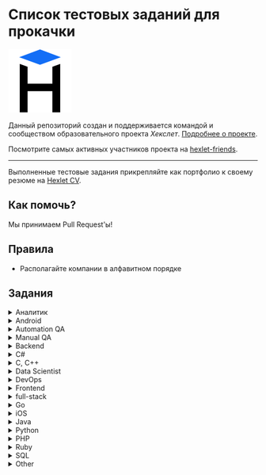 # Список тестовых заданий для прокачки

[![Hexlet Ltd. logo](https://raw.githubusercontent.com/Hexlet/assets/master/images/hexlet_logo128.png)](https://ru.hexlet.io/?utm_source=github&utm_medium=link&utm_campaign=ru-test-assignments)

Данный репозиторий создан и поддерживается командой и сообществом образовательного проекта *Хекслет*. [Подробнее о проекте](https://ru.hexlet.io/?utm_source=github&utm_medium=link&utm_campaign=ru-test-assignments).

Посмотрите самых активных участников проекта на [hexlet-friends](https://friends.hexlet.io/).

---

Выполненные тестовые задания прикрепляйте как портфолио к своему резюме на [Hexlet CV](https://cv.hexlet.io/).

## Как помочь?

Мы принимаем Pull Request'ы!

## Правила

- Располагайте компании в алфавитном порядке

## Задания

<details>
 <summary>Аналитик</summary>
 
* [Amazon](https://www.amazon.com/)
  * [Тестовое задание для аналитика *(Python, SQL)*](https://drive.google.com/drive/folders/1Om9a_KAL4GrZKsRvFlqhsfryjwrPYWZW)

* [Aviasales](https://aviasales.ru)
  * [Тестовое задание для продуктового аналитика](https://drive.google.com/drive/folders/19pwYCnUdS2tkiekHYKzpRIqCDgYUdqli)

* [avito.tech](https://github.com/avito-tech)
  * [Тестовое задания для аналитика](https://drive.google.com/drive/folders/1cBUI7Qsed_7wp-yYOxBd3NseVZZ5CEEi)

* [Awem](https://awem.com/)
  * [Тестовое задание для продуктового аналитика](https://drive.google.com/drive/folders/1s4h4K29JEDYXIZXtIAmMjZbp9PHeV5ic)

* [Babbel](https://babbel.com/)
  * [Тестовое задание для продуктового аналитика](https://drive.google.com/drive/folders/1wNb27gq4JxrbSFBSkFCcrnb8Bjhs8WYM)

* [BOLT](https://bolt.eu/)
  * [Тестовое задание для аналитика данных](https://drive.google.com/drive/folders/15O4odYKqRpmXSQtLgD0fbvjshIa1_TWX)

* [Chibbis](https://chibbis.ru/)
  * [Тестовое задание для продуктового аналитика](https://drive.google.com/drive/folders/1R_RgzWhcAb4l1XoMCHzuYM-JdH_PbWDn)

* [Cian](https://cian.ru/)
  * [Тестовое задание для аналитика *(SQL)*](https://drive.google.com/drive/folders/1ziQs9oEab9eENnuArVTVVZWLsljKDQqO)

* [CloudReports](https://cloudreports.ru/)
  * [Тестовое задание для аналитика](https://drive.google.com/drive/folders/10oIsaqsZoOK49QO3uxw_8UuxaXfI6tl0)

* [Crazy Panda](https://crazypanda.ru/)
  * [Тестовое задание для аналитика](https://drive.google.com/drive/folders/17VMzVwew-SkXdsbZXxaeDDGEUQXYhKxn)

* [Delivery](https://market-delivery.yandex.ru/moscow?shippingType=delivery)
  * [Тестовое задание для аналитика данных](https://drive.google.com/drive/folders/1ytwdhsT11IxXGU7Jav9WhV2GqVBo2PJH)

* [Dodo Brands](https://dodobrands.io/)
  * [Тестовое задание для аналитика](https://drive.google.com/drive/folders/1psIKzvNN3-vtvKHVi8SbCrg-jngtWgaS)

* [Driveback](https://vc.ru/s/driveback/details/all)
  * [Тестовое задание для аналитика](https://drive.google.com/drive/folders/11HFrOt2QF3h1swIe8lwuzhVjgwM0ksgT)

* [Elfsight](https://elfsight.com/)
  * [Тестовое задание для продуктового аналитика](https://drive.google.com/drive/folders/1JkF9GW-El59XVcdpR-g6UfYO8sKwIssw)

* [FriendsOnly](https://friendsonly.ru/)
  * [Тестовое задание для продуктового аналитика *(SQL, PYTHON, R)*](https://drive.google.com/drive/folders/113sKiIAF3YMCcah1VSojHiW3YIRYILqe)

 * [Genius Sport](https://geniussports.com/)
  * [Тестовое задание для аналитика, Reporting Analyst](https://drive.google.com/drive/folders/1aqfEfITwbt3aqzJ15Et7XD6uwwFXcy7M)

* [Happy Games Studio](https://www.hgstudio.ru/)
  * [Тестовое задание для аналитика](https://drive.google.com/drive/folders/1HNEZgaccltEHCEbC-fiiMuHzur5jFPxh)

* [Home Credit Bank](https://home.bank/)
  * [Тестовое задание для Руководителя отдела аналитики *(PostgreSQL, Python)*](https://drive.google.com/drive/folders/1pF55pb-o9pyIt-oiPsMAfPJeoojItvC4)

* [ivi](https://www.ivi.ru/)
  * [Тестовое задание для аналитика](https://drive.google.com/drive/folders/1t1YPyDecBiLLhLE6fwMwfBLgS7583x2i)

* [Kaspi.kz](https://kaspi.kz/)
  * [Тестовое задание для продуктового аналитика *(SQL)*](https://drive.google.com/drive/folders/1wZ9S0QHaCNvNrVNxgSYxptBSaeVUX74U)

* [Lesta](https://lesta.ru/ru)
  * [Тестовое задание для аналитика данных *(SQL)*](https://drive.google.com/drive/folders/1-8SRmxsZiezLvVtINR_VPgm5_908lpN3)

* [MARS](https://rus.mars.com/)
  * [Тестовое задание для аналитика данных](https://drive.google.com/drive/folders/1e_OMZjTO3WA3s8Em7Df4rpjrllqZNmhP)

* [Mediascope](https://mediascope.net/)
  * [Тестовое задание для аналитика](https://drive.google.com/drive/folders/17MJaFDH5tj9oO8uBUTu33QTI7cJ64AWx)
 
* [MediaSoft](https://mediasoft.team/)
  * [Тестовое задание. Системный / Бизнес-аналитик *(any)*](https://drive.google.com/file/d/13y4cVoQP6IlmWxxTXjZJT4d2rZ3Qo9qx/view?usp=sharing)

* Nortas Analitics
  * [Тестовое задание для аналитика](https://drive.google.com/drive/folders/1Y8qnmQunaCpIf-jzud9f-jnB_t74EVaC)

* [Ozon](https://www.ozon.ru/)
  * [Тестовое задание для аналитика *(SQL)*](https://drive.google.com/drive/folders/1IjyT-jC8VHKCkru2Wuq-0fCDZnMNtQBO)

* [Realweb Camp](https://realweb-camp.ru/)
  * [Тестовое задание для аналитика](https://drive.google.com/drive/folders/1vnIVQFrnPSXDD-YAiHfu1uc7se5x6ZMu)

* [Skypro](https://sky.pro/)
  * [Тестовое задание для аналитика](https://drive.google.com/drive/folders/12Dk5mj04RR7ThE_ONd0CivF4r8ok2uqG)
 
* [Teikametrics](https://www.teikametrics.com/)
  * [Тестовое задание для аналитика](https://drive.google.com/drive/folders/1uE_AM2IFSxP33393KYrNE8RQqoTREfvU)

* [Tinkoff](https://www.tinkoff.ru/)
   * [Тестовое задание аналитика Tinkoff *(Python)*](https://colab.research.google.com/drive/1sbq3bW7FSsqzPBsJu6lmX1cTaC_Oan6S?usp=sharing)
   * [Тестовое задание аналитика Tinkoff *(SQL)*](https://drive.google.com/drive/folders/1wioL44aMEbdIDg1rvglKx1IOFPyIfakJ)
   * [Тестовое задание аналитика Tinkoff](https://drive.google.com/drive/folders/1SlMKX5jFnax5jyWmGQq6h5KWe9lSoQvC)

* [Vizor](https://vizor-games.com/)
  * [Тестовое задание для аналитика](https://drive.google.com/drive/folders/1T27FerfXXgNj033iqDumKjpbuWFSnZOl)

* [WhoIsBlogger](https://whoisblogger.com/)
  * [Тестовое задание для junior аналитика данных *(SQL)*](https://drive.google.com/drive/folders/1vhEmlyL3HxY9HMybTXll6GGc7FPQ730h)

* [Wolt](https://wolt.com/en)
  * [Тестовое задание для аналитика данных](https://drive.google.com/drive/folders/1a8RmVxSvqoJMUlajVxLTp5-WnSkG3MTN)

* [X5](https://www.x5.ru/en/)
  * [Тестовое задание, стажировка для аналитика данных *(Python)*](https://drive.google.com/drive/folders/1W6ALYVV6jNhGzv3us8sKOuCvFY5ofD41)

* [Альфа-Банк](https://alfabank.ru/)
  * [Тестовое задание для продуктового аналитика *(SQL)*](https://drive.google.com/drive/folders/1uCFwwQnihShdtwbwCLU47oiJanFa50HA)
  * [Тестовое задание для аналитика данных *(SQL)*](https://drive.google.com/drive/folders/1vJxxik-PknPc7Gx-aSAP91Ll9eEZnAAo)

* [Банк Открытие](https://www.open.ru/)
  * [Тестовое задание для продуктового аналитика *(SQL)*](https://drive.google.com/drive/folders/1ThbDAnbCrQ21jqk7bF2l-wCpWlUvVT7N)

* [ВК Одноклассники](https://vk.com/)
  * [Тестовое задание для продуктового аналитика *(Python, SQL)*](https://drive.google.com/drive/folders/1LUqYcKfwSSVtgoibiS4ngUHtg2o3axs1)
  * [Тестовое задание для аналитика данных *(Python)*](https://drive.google.com/drive/folders/1lZiv0cIUaPL1lV9Eg1T-tKvJJQ2u6nt5)

* [ВТБ](https://www.vtb.ru/)
  * [Тестовое задание для аналитика данных](https://drive.google.com/drive/folders/1w5xhj_ApzUJX-xf-cIBCYgGvy2t3PPML)

* [Газпром](https://www.gazprom.ru/)
  * [Тестовое задание для аналитика](https://drive.google.com/drive/folders/1q0OGFTUI58Gbar-rq3Dp4Zr9XuvqDkbs)

* [Делимобиль](https://delimobil.ru/)
  * [Тестовое задание для аналитика](https://drive.google.com/drive/folders/1wYCaprk3AwfTdwqFB-ESDbz9hZRgRDKG)

* [Красный Яр](https://www.krasyar.ru/)
  * [Тестовое задание для аналитика *(Excel)*](https://drive.google.com/drive/folders/1CiYVO0rTRqaxBTzuOXHAN180FR89ODns)

* [Магнит](https://magnit.ru/)
  * [Тестовое задание для аналитика](https://drive.google.com/drive/folders/16tRtN53FZ_FT3__Ay1biP3nb-CrkZ92I)

* [МТС](https://www.mts.ru/)
  * [Тестовое задание для продуктового аналитика *(SQL, Python)*](https://drive.google.com/drive/folders/1Xbhp0ZDoHfwNQiP1aH2TXryod_qdEvrx)

* [Ренессанс Банк](https://rencredit.ru/)
  * [Тестовое задание для аналитика](https://drive.google.com/drive/folders/1UCuCV4i5hSEJkI6W6AKsYPKBy6Qpxcj9)

* [Росмэн](https://rosman.ru/)
  * [Тестовое задание для аналитика *(Excel, SQL)*](https://drive.google.com/drive/folders/1aeFVwgsMCosQUBlne_WqochPwFJUXGtR)

* [Роснефть](https://www.rosneft.ru/)
  * [Тестовое задание для HR аналитика](https://drive.google.com/drive/folders/124G-etb0MME9VIQYJD-DHKd-VgQGbZ2l)

* [Самокат](https://samokat.ru/)
  * [Тестовое задание для аналитика](https://drive.google.com/drive/folders/10OtwaqT0Hntjv8ClW2SrdBL0QKTs3TPX)
  * [Тестовое задание для аналитика](https://drive.google.com/drive/folders/1-XyMfD-7co6rO9mXqpVL5c0JDwL2GpzN)

* [Северсталь](https://severstal.com/rus/)
  * [Тестовое задание для аналитика](https://drive.google.com/drive/folders/1GEBYxCwKh_DdwnK_p-dsxuaC-gj_eVgM)

* [СКБ Контур](https://kontur.ru/)
  * [Тестовое задание для продуктового аналитика](https://drive.google.com/drive/folders/1hJ6E-YAtObNP0DtZRH2814WBcBEb0aHo)

* [Совкомбанк Страхование](https://sovcomins.ru/)
  * [Тестовое задание для аналитика *(Python)*](https://drive.google.com/drive/folders/1sYeVs3_fY5vamQjgZ3KRvxQSeEkzr0gJ)

* [Спортмастер](https://www.sportmaster.ru/)
  * [Тестовое задание для аналитика *(SQL)*](https://drive.google.com/drive/folders/1pPuyOvBGgqosSfEvy3KCuv1FO1vED1cl)

* [Сравни.ру](https://www.sravni.ru/)
  * [Тестовое задание для Продуктового Аналитика](https://drive.google.com/drive/folders/1CgmQ_OEW2GrOrDPZEJUIRCLVL0JAkdRC)

* [Табакон](https://tabakon.su/)
  * [Тестовое для аналитика данных](https://drive.google.com/drive/folders/1FDHErQLGvPoJKECmRqijpwuVifnTaw8x)

* [Учи.ру](https://uchi.ru/)
  * [Тестовое задание для Продуктового Аналитика](https://docs.google.com/document/d/1cPf_HR3cB4QgehJ13nMjYO1EQlWcqwmo/edit)

* [Сборник тестовых заданий для аналитиков](https://pavelbukhtik.notion.site/Product-Analyst-Data-Analyst-a5f7bea5a0064960bbdb7a3ee1e46e97)

* [Тестовое задание для аналитика](https://drive.google.com/drive/folders/1q0OGFTUI58Gbar-rq3Dp4Zr9XuvqDkbs)

* [Тестовое задание для FE стажера в Авито Pro (Команда ARPU) *(JS)*](https://github.com/avito-tech/pro-fe-trainee-task)

</details>

<details>
 <summary>Android</summary>

* [Android разработчик *(Kotlin, Single Activity, Retrofit, Jetpack Compose / XML, Kotlinx Serialization / Gson, RxJava / Coroutines)*](https://github.com/appKODE/trainee-test-android)

* [avito.tech](https://github.com/avito-tech)
  * [Тестовое задание для стажёра Android (archived) *(Kotlin/Java)*](https://github.com/avito-tech/android-trainee-task)
  * [Тестовое задание для стажёра Android *(Kotlin)*](https://github.com/avito-tech/bx-android-trainee-assigment)
  * [Приложение прогноза погоды (Андроид) *(Kotlin)*](https://github.com/avito-tech/android-trainee-task-2021)

* [Android Developer *(Kotlin, Java, C++)*](https://github.com/fs/test-tasks/tree/master/android)

</details>

<details>
 <summary>Automation QA</summary>

 * [Ediweb](https://ediweb.com/ru-ru)
   * [Тестовое задание на должность "Тестировщик" *Automation QA / Ruby*](https://github.com/avannim/Fedorenko_test/tree/59b6c1a395ad8123b102f7f4214db6840be9db01/candidate_test)

* [Тестовое задание для стажёра-автоматизатора](https://github.com/avito-tech/qa-trainee-task)

* [Тестовое задание для стажёра-тестировщика на знание Java и SQL *(any)*](https://github.com/Pammer/traineeTestTask)

* [QATestLab](https://qatestlab.com/company/contact-us/)
  *  [Test task for position QA Specialist // *Java или C#*](https://github.com/n1mnull/QATestLab/blob/51b315d7d2ff011ce8255fb09a88bd6401891600/README.md)

* [Тестовое задание по автоматизации действий в поисковой строке Яндекса для *tensor.ru*](https://github.com/warumbaum/Tensor-Yandex)
 
</details>

<details>
 <summary>Manual QA</summary>

* [avito.tech](https://github.com/avito-tech)
  * [Тестовое задание для стажёра QA *(any)*](https://github.com/avito-tech/ShopX-QA-trainee)
  * [Тестовое задание для QA-стажёра *(Go/any)*](https://github.com/avito-tech/qa-trainee-general)

* [Flatstack](https://www.flatstack.com)
  * [QA engineer](https://github.com/fs/test-tasks/tree/master/qa)

* [HRlink](https://hr-link.ru/)
  * [Junior QA (SQL+Python)](https://docs.google.com/document/d/1ylGFf4_p4w9S8PvRsZF0UdyeokWol3KS/edit?usp=sharing&ouid=101017098481742943251&rtpof=true&sd=true)

* [Matic Insurance Services](https://matic.com/)
  * [Customer Import Platform MQA - MQA test assignment *(ENG)* *(any)*](https://github.com/matic-insurance/assignment-test-import)
  * [Customer Import Platform - AQA test assignment *(ENG)* *(Ruby)*](https://github.com/matic-insurance/assignment-test-import)

* [Purrweb](https://www.purrweb.com/ru/)
  * [Тестовое задание на позицию QA](https://github.com/Hexlet/ru-test-assignments/blob/main/QA/Test%20task%20Purrweb.md)

* [Sendsay](https://sendsay.ru/)
  * [Junior Frontend + QA [АРХИВ] *(JS, Cypress)*](https://www.notion.so/sendsay/Junior-Frontend-QA-44af3daa06524689aa6ac0fc76f66579)

* [Tutu.ru](https://www.Tutu.ru/)
  * [Тестовое задание для кандидата на позицию QA](https://github.com/tutu-ru/tutu-ru.github.io)

* [Айтек](https://iqtek.ru/)
  * [Задание QA engineer](https://disk.yandex.ru/d/5FQXDeZP2BaPMQ)

* [ООО Крит](https://krit.pro/)
  * [Стажер_QA](https://docs.google.com/document/d/1nwz_MlVTe30lKQ4kYKD4HVNco-IQFqQe/edit?usp=sharing&ouid=101017098481742943251&rtpof=true&sd=true)

* [ООО Синтека](https://cynteka.ru/)
  * [Junior_QA](https://docs.google.com/document/d/1VecQvPkyEyPrzQvce6BvWNnDn4SYw8jL/edit?usp=sharing&ouid=101017098481742943251&rtpof=true&sd=true)
 
</details>

<details>
 <summary>Backend</summary>

* [Appbooster](https://appbooster.com/)
  * [Backend developer *(any)*](https://github.com/appbooster/test-assignments/blob/master/tasks/backend.md)

* [Appstorespy](https://appstorespy.com/)
  * [Junior Backend developer *(Django/Flask, MySQL/PostgreSQL, MongoDB/Redis/Elasticsearch, GraphQL/REST)*](https://catkin-gymnast-f1a.notion.site/junior-backend-developer-2022-2f4803705cb84485a81a1d716bdf0a8c)

* [avito.tech](https://github.com/avito-tech)
  * [Тестовое задание для стажёра Backend в команду Advertising *(Go/PHP)*](https://github.com/avito-tech/adv-backend-trainee-assignment)
  * [Тестовое задание на позицию стажера-бекендера в юнит Авто (archived) *(Go/Python/PHP/Java/JavaScript)*](https://github.com/avito-tech/auto-backend-trainee-assignment)
  * [Тестовое задание на позицию стажера backend в юнит Geo *(any)*](https://github.com/avito-tech/geo-backend-trainee-assignment)
  * [Тестовое задание на позицию стажера-бекендера (archived) *(any)*](https://github.com/avito-tech/msg-backend-trainee-assignment)
  * [Тестовое задание для стажёра Backend *(PHP)*](https://github.com/avito-tech/safedeal-backend-trainee)
  * [Тестовое задание для стажёра Backend в команду Trade Marketing *(Go/PHP/Python, PostgreSQL/MySQl, Redis)*](https://github.com/avito-tech/tm-backend-trainee)
  * [Тестовое задание на позицию стажера-бекендера в юнит Buyer Experience (archived) *(Go/PHP)*](https://github.com/avito-tech/bx-backend-trainee-assignment)
  * [Тестовое задание на позицию стажера-бекендера в юнит "Работа" *(Go/PHP, MySQL/PostgreSQL)*](https://github.com/avito-tech/job-backend-trainee-assignment)
  * [Тестовое задание на позицию стажера-бекендера *(Go/PHP/Python,  MySQL/PostgreSQL, Docker)*](https://github.com/avito-tech/autumn-2021-intern-assignment)
  * [Тестовое задание для стажера в юнит Market Intelligence *(Go/Python)*](https://github.com/avito-tech/mi-trainee-task-2021)

* [Edstein](https://www.edstein.ru/)
  * [Тестовое задание Middle Backend-разработчик *(Ruby on Rails)*](https://docs.google.com/document/d/1uHtZQckkQXGA6occB6R9F8l9Nru1ELPFKWi7cO79dLc/edit?usp=sharing)

* [fuse8](https://hr.fuse8.ru/) [byte/minds](https://byteminds.co.uk/)
  * [Задания стажировки для backend-разработчиков *(.Net, C#, Postgres, gRPC)*](https://github.com/Fuse8/school2023)

* [Greensight](https://greensight.ru/)
  * [Тестовое задание для направления Backend разработка *(PHP)*](https://www.notion.so/Backend-f863a6666e9f40f99f41254a1fffe450)

* [House](https://housevl.ru/)
  * [Тестовое задание backend (junior) 2.1 *(Laravel)*](https://docs.google.com/document/d/16M_jtHkbrHgI_gUj9vq6p_uIQVQTFuW2kXUsK-S4RSk)
 
* [KODE](https://kode.ru/)
   * [Backend разработчик *(Python)*](https://github.com/appKODE/2018-internship-backend)*(изображение не найдено)*

* [pixlpark](https://pixlpark.ru/)
  * [Backend-разработка *(C#, ASP.NET, React/RazorPages)*](https://gist.github.com/paraekklisiarh/d64fbbc1de1028aaa7a47ff3fa0650a1)
 
* [Tutu.ru](https://www.Tutu.ru/)
  * [Тестовое задание на позицию backend-разработчик *(PHP)*](https://github.com/tutu-ru/php-interview)

* [Waliot](https://waliot.com/)
  * [Backend Developer *(Java/Kotlin, Spring Boot, SQL/NoSQL, Docker)*](https://github.com/waliot/test-tasks/blob/master/tasks/backend-1.md)

* [Wargaming.net](https://wargaming.com)
  * [Тестовое задание WG Forge (Backend) *(Python 3/Ruby/Go/Erlang/Elixir/Java/Scala/C#/F#, PostgreSQL, Docker)*](https://github.com/wgnet/wg_forge_backend)

* [ООО "МСтрой"](https://mstroy.tech/)
   * [Тестовое задание Backend developer / Python](https://docs.google.com/document/d/1pUECHmEijyal6aFHrBN5oweKCmSZsjTGhtE-mqIqj6U/edit?usp=sharing)

* [ПИКАССО](https://picasso-diagnostic.ru/)
  * [Backend-разработчик (Python)](https://gist.github.com/NikolayZemelko/f1dfcb9b75a7241f5e552b8761e70027)

* [Marketplace Technologies (KazanExpress)](https://github.com/KazanExpress)
  * [Тестовое задания для кандидатов в бэкенд разработку *(Java, Spring)*](https://github.com/KazanExpress/backend-spring-test-task)

* [Oxem Studio](https://oxem.ru)
  * [Бэкенд-разработчик *(PHP)*](https://doc.clickup.com/p/h/2h539-778/840ce49e651e59a)

* SoftPro
  * [Тестовое задание *(Go, C++, Python)*](https://drive.google.com/drive/folders/151UdoZGZZtdv5-KP_51yx3CzT1kgIBQn?usp=sharing)

</details>


<details>
 <summary>C#</summary>

* [Тестовое задание *(C#)*](https://drive.google.com/file/d/1GNwTfoJCQD0Ec3JXkWmzaYuIY6DnWnEa/view)

* [Тестовое задание на стажировку *(C#, SQL)*](https://drive.google.com/drive/folders/1--08xK0ympxiR2BedrKVhnE7cjfNn7bk?usp=sharing)

* [Тестовое задание C# *(C#)*](https://gist.github.com/Busyrev/cb89f309d2c32873449366023b8e0057)
 
* [Тестовое задание на вакансию Junior Разработчика C# *(C#, ASP.NET Core, Entity Framework Core)*](https://versta24.ru/hr/testfordevjun)

* [AFCStudio](https://afcstudio.ru/)
  * [Junior C# Developer *(C#, .NET, Angular, React, Razor)*](https://gist.github.com/paraekklisiarh/0621204ce249e9faf1aaa1e1b7d3f7ef)

* [Стажер-программист *(C#)*](https://drive.google.com/drive/folders/1pnBXXuAABDCMAKrcNjrDvRnE1jPd_LBL?usp=sharing)

* [Тестовое задание *(C#, ASP.NET Core, Entity Framework Core)*](https://disk.yandex.ru/d/Gu5V8FgsEobwzA)

* [Тестовые задания на c# стажировку *(C#)*](https://drive.google.com/drive/folders/185cbL5CzhcYoW2D92D5wHmdd04cDqTYS?usp=sharing)

* [Тестовое на стажировку C#, зима 2019-2020 *(C#, ASP.NET)*](https://drive.google.com/drive/folders/1UCx7__WtgzkWF4iFbkFPfc3NNQAqSKqn?usp=sharing)

</details>

<details>
 <summary>C, C++</summary>

* [C-разработчик *(C/C++)*](https://dl.funbox.ru/qt-c.pdf)

</details>

<details>
 <summary>Data Scientist</summary>

* [BST Digital](https://bst.digital/)
  * [Тестовое задание для Data Scientist](https://drive.google.com/drive/folders/1G0VwPL-6T0ThPdLstnZK07dy1q2Mgv2T)

</details>

<details>
 <summary>DevOps</summary>
 
* [Smena](https://smena.space/)
  * [Тестовое задание DevOps разработчик *(Docker, minikube, Python)*](https://github.com/smenateam/assignments/tree/master/devops)

* [Kittens Store - DevOps test assignment *(ENG)* *(any)*](https://github.com/matic-insurance/assignment-kittens-store)

* [Cats Shop - DevOps test assignment *(ENG)* *(any)*](https://github.com/matic-insurance/assignment-cats-shop)

* [DevOps engineer](https://github.com/ostrovok-team/code-challenge/tree/master/devops)

</details>

<details>
 <summary>Frontend</summary>

* [BEBOSS](https://beboss.ru/)
  * [Web-разработчик *(PHP, jQuery, YII)*](https://github.com/funkylen/beboss-test-assignments)
 
* [BeeJee NINJA Developers](https://beejee.org/)
  * [Web-разработчик *(PHP)*](https://docs.google.com/document/d/1Wn_BBhmrF8S5iwgqo5cH63GAM6XTXLi4glp7ZxammIM/edit?usp=sharing)

 * [Задание на вакансию "Верстальщик лендингов", осень 2023](https://forms.yandex.ru/surveys/10033975.d66cde35b078199afc83f1e9f11cb58c5cdb22e9/?utm_source=hh&utm_medium=email&utm_content=3472582922)
 
 * [Инфоматика](https://infomatika.ru/)
  * [Верстка *(HTML, CSS)*](https://github.com/some-yummy-nick/infomatika-test)

* [Appbooster](https://appbooster.com/)
  * [Frontend Developer *(any)*](https://github.com/appbooster/test-assignments/blob/master/tasks/frontend.md)
  * [Frontend + graphql developer *(React, Github GraphQL API)*](https://github.com/appbooster/test-assignments/blob/master/tasks/frontend-graphql.md)
  * [html-верстальщик *(JS, HTML/CSS)*](https://github.com/appbooster/test-assignments/blob/master/tasks/html-css.md)*(отсутствует дизайн-макет по указанной ссылке)*


* [Aviasales](https://aviasales.ru)
  * [~~Тестовое задание Aviasales (frontend) *(JS/TS, React)*~~](https://github.com/KosyanMedia/test-tasks/tree/master/aviasales_frontend) *(сервер тестового задания не работает)*
 * [Тестовое задание - Frontend Developer *(JS/TS)*](https://github.com/KosyanMedia/Front-end_TP_test)
 * [~~Тестовое задание Aviasales (frontend)~~ DEPRECATED *(JS, TS, CS, React)*](https://github.com/KosyanMedia/test-tasks/tree/master/DEPRECATED_aviasales)

* [Hyundai Mobility Lab](https://mobility.hyundai.ru/)
  * [React-Native Mobile app *(React-Native CLI)*](https://docs.google.com/document/d/1VtzfiPK0FyEG5DDdsr1y3Ahh_T0eOIGHcV0m4Xi943U/edit?usp=sharing)

* [avito.tech](https://github.com/avito-tech)
  * [Тестовое задание на позицию стажёра-фронтендера 2022 *(React, Redux, TS)*](https://github.com/avito-tech/internship_frontend_2022)
  * [Тестовое задание на позицию стажёра-фронтендера 2023 *(React, React Router, TS)*](https://github.com/avito-tech/frontend-trainee-assignment-2023)
  * [Тестовое задание на позицию стажёра-фронтендера 2024 *(React, React Router, TS)*](https://github.com/avito-tech/frontend-trainee-assignment-2024)
  * [Тестовое задание для стажёра frontend *(React)*](https://github.com/avito-tech/safedeal-frontend-trainee)*(отсутствует дизайн-макет по указанной ссылке)*
  * [Тестовое задание для стажёра Frontend в команду Seller Experience *(Node.JS, React, Redux)*](https://github.com/avito-tech/sx-frontend-trainee-assignment)
  * [Тестовое задание для стажёра Frontend в команду Avito People *(React, MobX, TS, Node.JS)*](https://github.com/avito-tech/ap-frontend-trainee-assignment)

* [BellIntegrator](http://www.bellintegrator.ru/)
  * [Тестовое задание Frontend JS *(JS, JQuery, HTML5, CSS3)*](https://docs.google.com/document/d/1YWJGDKB1pLrox6Y4CNm15Nuu_EVcAHIciYUHWYrDNDY/edit?usp=sharing)

* [BirdsBuild](https://bb.market/)
  * [Тестовое задание на позицию Frontend разработчик Nuxt.js *(Nuxt 3, TypeScript, GraphQL)*](https://docs.google.com/document/d/1_BN8bbym0InYFDElyyVJ5GzPptaOe0p9kteX-Uaww3I/edit#heading=h.ikkq5tsgq96y)

* [~~Bluesweater-studio~~](https://vk.com/bluesweaterstudio) *студия закрыта*
  * [Frontend task *(JS, React, React Hooks, JSS)*](https://github.com/some-yummy-nick/frontend-task)

* [Chatfuel](https://chatfuel.com/)
  * [Frontend Engineer — тестовое задание *(any)*](https://paper.dropbox.com/doc/Frontend-Engineer-GFOYvLYpCLWUJe59Ydfmw)
  * [Верстальщик](https://paper.dropbox.com/doc/fljyQo7ig1gZRevGejqEX)

* [CS-Cart](https://cs-cart.com/)
  * [Тестовое задание для PHP разработчиков *(PHP)*](https://github.com/cscart/apply-for-job/tree/master/backend/developer)
  * [Тестовое задание для Javascript разработчика *(JS, jQuery)*](https://github.com/cscart/apply-for-job/tree/master/frontend/developer)

* [DAO TECH](https://daotech.ru/)
  * [Тестовое задание на вакансию "Frontend Developer" *(JS, React, Docker)*](https://drive.google.com/file/d/17i3HWkCW8OdvmczEcE2p3q-ljU-2sAWz/view?usp=sharing)

* [Dapplets Project](https://dapplets.org/)
  * [Тестовое задание на вакансию "Frontend Developer" *(TS, React)*](https://docs.google.com/document/d/1A67hVEF5fb6Uk1Y341PeyV9Yr1UUWLtANITxSzWVHHY/edit#heading=h.dn2s0spi21rh)

* [DevJS](https://devjs.ru/)
  * [Тестовое задания на позицию Frontend разработчика *(JS, React)*](https://github.com/devjsru/react_test)*(отсутствует дизайн-макет по указанной ссылке)*

* [Flatstack](https://www.flatstack.com)
  * [Frontend Developer *(JS, HTML, CSS)*](https://github.com/fs/test-tasks/tree/master/front-end)

* [Future](https://future-group.ru/)
  * [Фронтенд-разработчик 1 *(React, Docker, TS)*](https://github.com/fugr-ru/frontend-javascript-test)
  * [Фронтенд-разработчик 2 *(React, Docker, TS, Redux/MobX)*](https://github.com/fugr-ru/frontend-javascript-test-2)
  * [Тестировщик](https://github.com/fugr-ru/qa)
  * [Верстальщик 1 *(HTML, CSS)*](https://github.com/fugr-ru/frontend-html)
  * [Верстальщик 2 *(HTML, CSS, JS)*](https://github.com/fugr-ru/frontend-html-2)
  * [Верстальщик 3 *(Figma, HTML, CSS, JS)*](https://github.com/fugr-ru/frontend-html-3)
  * [Тестовое задание на позицию Менеджер проекта *(Figma, HTML, CSS, JS)*](https://github.com/fugr-ru/frontend-html-3)

* [Hammer Systems](https://hammer.systems/)
  * [Тестовое задание для Frontend разработчика](https://disk.yandex.ru/d/R74ptnVnK5xpPA)

* [Ivelum](https://ivelum.com/)
  * [frontend-разработчик *(React)*](https://github.com/ivelum/job/blob/master/challenges/frontend.md)

* [KODE](https://kode.ru/)
  * [Frontend разработчик *(Create React App, React Router, Axios)*](https://github.com/appKODE/trainee-test-frontend)

* [Jupiter soft](https://jupiter-soft.com/)
  * [Тестовое задание Junior Frontend Developer (React)](https://docs.google.com/document/d/1VgAhMunSuTNn0a6bjY5F1-qyARkelJcVj50RSC_Bu54/edit?usp=sharing)

* [Marketplace Technologies (KazanExpress)](https://github.com/KazanExpress)
  * [Тестовое задание Front-End *(JS/TS, Vue.js)*](https://github.com/KazanExpress/frontend-test-task)
  * [Упрощённое тестовое задание Front-End *(JS, Vue.js)*](https://github.com/KazanExpress/frontend-test-task-short)

* [Mindbox](https://mindbox.ru/)
  * [Тестовое задание на стажировку Frontend *(JS, React)*](https://docs.google.com/document/d/1jq5yCrQJRHaRG4TabGhDITDMteYuLWG_LjlR9HmB5ac/edit?usp=sharing)

* [NewGen Vision](https://www.unipage.net/)
  * [Junior Frontend Developer *(JS, Vue.js)*](https://newgen-it.github.io/tests/front)

* [Ostrovok.ru](https://ostrovok.ru)
  * [Frontend Developer *(JS, HTML, CSS)*](https://github.com/ostrovok-team/code-challenge/tree/master/js)

* [pixlpark](https://pixlpark.ru/)
  * [Frontend-разработка *(React, MobX)*](https://gist.github.com/paraekklisiarh/c03c97ae553a0038962fb945644392cf)

* [Redsoft](https://redsoft.ru)
  * [Frontend-разработчик *(JS, Vue.js, Node.js)*](https://docs.google.com/document/d/1Vamqwl3MaXDFOMcEBTVsvoZhADblO-CcBVqVKs3Pij0)

* [Ruport](http://ruport.ru/)
  * [Middle Frontend Developer *(ECMAScript, SCSS)*](https://github.com/ruport-digital/middle-frontend-assignment)
  * [Junior Frontend Developer *(верстка)*](https://github.com/ruport-digital/junior-frontend-assignment)
 
* [Sendsay](https://sendsay.ru/)
  * [Junior Frontend + QA [АРХИВ] *(JS, Cypress)*](https://www.notion.so/sendsay/Junior-Frontend-QA-44af3daa06524689aa6ac0fc76f66579)
  * [Frontend-разработчик 1 [АРХИВ] *(JS, React, Redux)*](https://www.notion.so/sendsay/Frontend-4263b61293224088b7c3f929b761f9e3)
  * [Frontend-разработчик 2 [АРХИВ] *(JS, React, Redux)*](https://www.notion.so/sendsay/Frontend-API-75cc5ecc28cd42f4a6f963e2dad88680)
  * [Младший frontend-разработчик *(JS, React)*](https://sendsay.notion.site/Frontend-e378a45c3a934dafb6e44f79da2a0040)

* [Frontend test case *(React, TypeScript)*](https://drive.google.com/file/d/1GPYkayQVevwsPcipL76DsKBm3so3DihR/view?usp=share_link)

* [Test Task for Intern / Junior Front-End Developer Position *(React)*](https://gist.github.com/krambertech/ecb3890824fd7ada0f4ec1ff55125758)

* [Shopify](https://www.shopify.com/)
  * [Frontend Intern, Fall 2022 *(JS, OpenAI) (ENG)*](https://docs.google.com/document/d/16tMBx990qfnX2P1lTKTqaS4Ugp2RzqFrLIZ1TwWCVo4/edit?usp=sharing)

* [Smena](https://smena.space/)
  * [JavaScript Developer *(JS, Vue.js)*](https://github.com/smenateam/assignments/blob/master/site-frontend/README.md)
  * [TypeScript Developer *(TS, React)*](https://github.com/smenateam/assignments/blob/master/erp-frontend/README.md)

* [~~Studika~~](https://studika.ru/) *студия закрыта*
  * [Frontend-разработчик](https://docs.google.com/document/d/1guSGNGsmd5JdKBTgeiik94dLIUVkVgElqOYvqO8ekZ0/edit?usp=sharing)
 
* [Tutu.ru](https://www.Tutu.ru/)
  * [Домашнее задание для соискателей на позицию фронтенд-разработчика *(JS, React, Node.js)*](https://github.com/tutu-ru/fe-homework)
  * [Тестовое задание на позицию frontend-разработчик *(JS, TS)*](https://github.com/tutu-ru/frontend-javascript-test)
  * [Тестовое задание на позицию верстальщик *(JavaScript/jQuery, HTML, CSS)*](https://github.com/tutu-ru/frontend-html-test)

* [Waliot](https://waliot.com/)
  * [Frontend Developer *(TypeScript/JavaScript, Angular/React/Vue)*](https://github.com/waliot/test-tasks/blob/master/tasks/frontend-1.md)
  * [Angular Developer *(TypeScript, Angular, NgRX, NGXS)*](https://github.com/waliot/test-tasks/blob/master/tasks/frontend-2.md)

* [Wargaming.net](https://wargaming.com)
  * [Тестовое задание WG Forge Platform Front-End *(JS, Node.js)*](https://github.com/wgnet/wg_forge_frontend)

* [Армо](http://armo.ru/)
  * [Junior Frontend *(JSc+ Electron, Python + Tornado)*](https://disk.yandex.ru/d/3u7hKvypQ-nOxA)

* [Валантис](https://juvelirnyj-lombard.ru/)
  * [Frontend-разработчик *(React)*](https://github.com/Hexlet/ru-test-assignments/blob/main/frontend/valatris_api.md)

* [Домотехника](https://domotekhnika.ru/)
  * [Тестовое задание Frontend *(Vue.js)*](https://www.notion.so/radislaw/9c4c4b1823304404af78a0f7cbe640f3)

* [Квартирка](https://kvartirka.com/)
  * [Frontend-разработчик,  Junior+ *(JS, React/Next.js/TypeScript)*](https://docs.google.com/document/d/1bSC3hgaYe69FJFKKNFHKokJ2Rs0bxkYQ9ixnBS8xn-M/edit)

* [Маквес Групп](https://www.makves.ru/)
  * [Стажёр-разработчик Frontend *(JS, React)*](https://drive.google.com/file/d/1ZRKa2us1D49l8natOIpO5TYTirKdNssz/view?usp=sharing)

* [НПО Фарватер](https://tsep.pro/)
  * [Junior+ Frontend Developer *(Vue, React, Canvas)*](https://docs.google.com/document/d/1ReRmhwrI1qwJi2PxhC9GQdP1h9BSt3bKZBaj_oV210s/edit)

* [СДК Гарант](https://www.sdkgarant.ru/index.php/ru/)
  * [Junior Front-End разработчик *(JS, ExtJS)*](https://github.com/georgy-p/SDK-Garant-test-task)
  
* [Frontend test case *(React, TypeScript)*](https://docs.google.com/document/d/16IkxQ_ZDRxrfnzdjQdYP5UfyloGwmwXsZ5IEXEbuL2E/edit?usp=sharing)
* [C32. Frontend JS test task 1 *(React)*](https://docs.google.com/document/d/1LQ7olXMcjNKF_vHoPqm8VsJc65K3PfW5M3s9D1EO8xs/edit)
* [Тестовое задание Frontend-разработчик *(JS, React, Redux, React Router)*](https://docs.yandex.ru/docs/view?url=ya-disk-public%3A%2F%2FPg8Mn9b2nwRtbsd79GdjAOk0sK0J5vagJAQzR5a5H4HBf2B6dSCQGd5kCvgXaxdcq%2FJ6bpmRyOJonT3VoXnDag%3D%3D&name=%D0%A2%D0%B5%D1%81%D1%82%D0%BE%D0%B2%D0%BE%D0%B5%20%D0%B7%D0%B0%D0%B4%D0%B0%D0%BD%D0%B8%D0%B5.docx)

* [Matic Test assignment - Front-end test assignment *(ENG)* *(any)*](https://github.com/matic-insurance/assignment-fetch-n-cache)

* [Тестовое задание.React *(React/Redux)*](https://drive.google.com/file/d/1LUlaX0-8MuZXOMbqsIt8tW3xPrBPWSHU/view?usp=sharing)
 
* [Frontend test case *(React, TypeScript)*](https://drive.google.com/file/d/1GPYkayQVevwsPcipL76DsKBm3so3DihR/view?usp=share_link)

* ЮТОР
  * [Стажер фронтенд разработчик, 1 этап отбора](https://docs.google.com/document/d/1BK6lOSnTEtI0V5K5idK_QJU6CC5Iv1-lhpGAGDqftkA/edit?usp=sharing)

* [Yoldi](https://yoldi.agency/development)
  * [Тестовое задание для вакансии фронтенд разработчик в Yoldi](https://yoldi-agency.notion.site/Yoldi-7552752e30964431ab0ca03d54908148)

* [Oxem Studio](https://oxem.ru)
  * [Фронтенд-разработчик *(React/Vue, вёрстка)*](https://doc.clickup.com/2659433/p/h/2h539-67321/1cdca9cd67897c8)

* [FunBox](https://funbox.ru/)
  * [JS-разработчик *(JS, React)*](https://dl.funbox.ru/qt-js.pdf)

* [Задание по вёрстке — ШРИ, Москва, Санкт-Петербург, Симферополь, осень 2018](https://github.com/yandex-shri-2018/entrance-task-2-2)

* [Задание по вёрстке — ШРИ, Москва, весна 2018](https://github.com/yandex-shri-2018/entrance-task-2)

* [Тестовое задание для вакансии web-технолог *(CSS)*](https://www.reg.ru/company/jobs/testtask-webtech)

* [Тестовое задание для TypeScript/Vue.js разработчика *(TS, VueJS, HTML/CSS)*](https://github.com/Ecwid/new-job/blob/master/TypeScript.md)

* [Тестовые задания по React *(React, React Router, Redux Saga, Mobx)*](https://github.com/GPB-COS/test-work-react)

* [React Engineer *(JS, HTML, PHP)*](https://docs.google.com/document/d/1UL4FJrtzHamyOavu-VN9fH7Y05lkbmH5abtC2nnx2QY/edit)

* [Тестовое задание для верстальщика](https://hexlet-ru.notion.site/38fd01d380cb43efa94702b5188cfde4)

* [~~Тестовое задание Aviasales (frontend)~~ DEPRECATED *(JS, TS, CS, React)*](https://github.com/KosyanMedia/test-tasks/tree/master/DEPRECATED_aviasales)

* [Front-End Developer *(HTML, CSS, JS)*](https://github.com/JediFE/trial-assignments)

* [~~Тестовое задание Aviasales (frontend) *(JS/TS, React)*~~](https://github.com/KosyanMedia/test-tasks/tree/master/aviasales_frontend) *(сервер тестового задания не работает)*

* [Devs23](https://23devs.com/)
  * [Тестовое задание на позицию cтажер-разработчик javascript *HTML, CSS, JS*)](https://cloud.mail.ru/public/KN2F/TW4dPYs6n)
 
* [Frontend + graphql developer *(React, Github GraphQL API)*](https://github.com/appbooster/test-assignments/blob/master/tasks/frontend-graphql.md)

* [Тестовое задание для стажёра в команду VAS *(any)*](https://github.com/avito-tech/vas-frontend-trainee-assignment)

</details>


<details>
 <summary>full-stack</summary>

* [Aviasales](https://aviasales.ru)
  * [Тестовое задание в команду гейтов (full-stack) *(JS + React, Redux/Redux-saga, Python + PostgresSQL)*](https://github.com/KosyanMedia/test-tasks/tree/master/gates_team_fullstack)
  * [Тестовое задание Aviasales Marketing (full-stack) *(JS, React, Redux, NodeJS, PostgreSQL)*](https://github.com/KosyanMedia/test-tasks/tree/master/marketing)

</details>

<details>
 <summary>Go</summary>

* [avito.tech](https://github.com/avito-tech)
  * [Тестовое задание на позицию стажёра-бэкендера 2022 *(Go, MySQL/PostgreSQL, Docker)*](https://github.com/avito-tech/internship_backend_2022)
  * [Тестовое задание для стажера в юнит Merchant Experience *(Go, PostgreSQL)*](https://github.com/avito-tech/mx-backend-trainee-assignment)
  * [Тестовое задание стажера в юнит AvitoPRO *(Go)*](https://github.com/avito-tech/pro-backend-trainee-assignment)

* [Тестовое задание для Golang разработчика *(Go)*](https://github.com/KazanExpress/golang-test-task)

* [Test Task: In-memory cache *(eng)* *(Go)*](https://github.com/gojuno/test_tasks)

 </details>

<details>
 <summary>iOS</summary>

* [Задание для стажера на платформу iOS *(Swift)*](https://github.com/avito-tech/ios-trainee-problem-2021)

* [iOS разработчик *(Swift 5, UIKit, iOS 13+, Зависимости через SPM или Cocoapods)*](https://github.com/appKODE/trainee-test-ios)
 
* [Appbooster](https://appbooster.com/)
  * [iOS Developer *(any)*](https://github.com/appbooster/test-assignments/blob/master/tasks/ios.md)

* [avito.tech](https://github.com/avito-tech)
  * [Тестовое задание на позицию стажёра в iOS 2022 *(Swift)*](https://github.com/avito-tech/internship_ios_2022)
  * [Задача для стажера на платформу iOS (archived)](https://github.com/avito-tech/ios-trainee-problem)

* [Flatstack](https://www.flatstack.com)
  * [iOS Developer *(any)*](https://github.com/fs/test-tasks/tree/master/ios)

* [FunBox](https://funbox.ru/)
  * [iOS/Android-разработчик *(Xcode/Android Studio)*](https://dl.funbox.ru/qt-mobile.pdf)

* [Хитрые задачки по iOS *(any)*](https://github.com/appKODE/test2019)*(сервер тестового задания не работает)*

* [Internship *(iOS)*](https://github.com/avito-tech/internship)

</details>


<details>
 <summary>Java</summary>

* [Java разработчик](https://docs.google.com/document/d/1peoDqaNraEL5jW3kMWPSQevLvKNwyOjC0KNOigfQTNM/edit?usp=sharing)

* [Тестовые задания на java *(Java)*](https://drive.google.com/drive/folders/1zhJUFNYc8KJkLNOmPueoQkaiZCv5kodM?usp=sharing)

* [Java разработчик](https://docs.google.com/document/d/1f5frd0d_sQk471oeznTnHpc-YSo9EfkQ3avHpxy4TtE/edit?usp=sharing)

* [Ecwid](https://www.ecwid.com/)
  * [Парсер SQL запросов, *(Kotlin/Java)*](https://github.com/Ecwid/new-job/blob/master/SQL-parser.md)
  * [Глубокое копирование, *(Kotlin/Java)*](https://github.com/Ecwid/new-job/blob/master/Deep-clone.md)
  * [java.util.Map поверх Redis *(Kotlin/Java, Redis)*](https://github.com/Ecwid/new-job/blob/master/Redis-and-collections.md)

* [Посчитать количество уникальных IP-адресов в простом текстовом файле *(Kotlin/Java)*](https://github.com/Ecwid/new-job/blob/master/IP-Addr-Counter.md)

* [Eltex](https://eltex-co.ru/)
  * [Многопользовательский тайм-трекер *(Backend Java/Kotlin)*](backend/java_time_tracker.md)
  * [Java-разработчик *(Java, )*](https://dl.funbox.ru/qt-java.pdf)

* [Haulmont](https://www.haulmont.ru)
  * [StudentDatabase *(Java)*](https://github.com/nikolaychernov/StudentDatabase)

* [Infomaximum](https://infomaximum.com)
  * [Java разработчик](https://drive.google.com/file/d/17g9-4HTkBtJln-3I-iavMqWkX9bBYcg2/view?usp=sharing)

 * [Marketplace Technologies (KazanExpress)](https://github.com/KazanExpress)
    * [Тестовое задания для кандидатов в бэкенд разработку *(Java, Spring)*](https://github.com/KazanExpress/backend-spring-test-task)
  * [Тестовое задание на Android разработку - поиск коктейлей *(Java, Kotlin)*](https://github.com/KazanExpress/android-test-task)
  * [Тестовое задание на Android разработку - просмотр статей *(Java, Kotlin)*](https://github.com/KazanExpress/ke-test-android)

  * [Тестовое задание.Java *(Java EE/Spring, Maven/Gradle)*](https://drive.google.com/file/d/1obl6-j36xkLszszRPnj0enWxPX-nzzuQ/view?usp=sharing)

  * [Тестовое задание на позицию Android-разработчика *(Kotlin/Java, Dagger, RxJava)*](https://github.com/tutu-ru/hire_android_test)

* [Waliot](https://waliot.com/)
  * [Backend Developer *(Java/Kotlin, Spring Boot, SQL/NoSQL, Docker)*](https://github.com/waliot/test-tasks/blob/master/tasks/backend-1.md)

* [Тестовые задания на java *(Java)*](https://drive.google.com/drive/folders/1zhJUFNYc8KJkLNOmPueoQkaiZCv5kodM?usp=sharing)

* [ЭВРИКА](https://hr.eureca.ru)
  * [Fullstack разработчик (JS + Java)](https://docs.google.com/document/d/1fodUFtPCuHyP2Hn7ly3ZsSD_GsSR_wTf/edit?usp=sharing&ouid=115639618941993452518&rtpof=true&sd=true)

</details>

<details>
<summary>Python</summary>

* [FitnessKit](https://fitness-kit.ru/)
  * [Python разработчик на backend *(Python, Django)*](https://fitness-kit.ru/files/%D1%82%D0%B5%D1%81%D1%82%D0%BE%D0%B2%D0%BE%D0%B5%20%D0%B1%D1%8D%D0%BA.pdf)

* [Тестовое задание в команду гейтов *(Python)*](https://github.com/KosyanMedia/test-tasks/tree/master/gates_team)

* [KazanExpress test for Python developer *(eng)* *(Python, Django)*](https://github.com/KazanExpress/django-test-task)

* [Тестовое задание для Backend Python. Конвертер валют на FastAPI](https://docs.google.com/document/d/190wtDNCDUX826L_Tr0x_PsYNaxhBSBcdtbp7YSasYVQ/edit?usp=sharing)

* [Сбербанк](https://www.sberbank.ru/ru/person)
  * [Тестовое задание для инженера данных *(Python, SQL)*](https://drive.google.com/drive/folders/1EMRCcMT852e-rAxliXn-3eihjcS2SnP-)

* [abz.agency](https://abz.agency/)
  * [Junior Python Developer *(Python, Django/Flask, MySQL/PostgreSQL)*](https://drive.google.com/file/d/1qUzx0m_Koj83k_G8BScCNK7opazbuDzk/view?usp=sharing)

* [Backend developer *(any)*](https://github.com/appbooster/test-assignments/blob/master/tasks/backend.md)

* [Appstorespy](https://appstorespy.com/)
  * [Junior Backend developer *(Django/Flask, MySQL/PostgreSQL, MongoDB/Redis/Elasticsearch, GraphQL/REST)*](https://catkin-gymnast-f1a.notion.site/junior-backend-developer-2022-2f4803705cb84485a81a1d716bdf0a8c)

* [Aviasales](https://aviasales.ru)
  * [Тестовое задание в команду ассистеда *(Python, Go)*](https://github.com/KosyanMedia/test-tasks/tree/master/assisted_team)

* [Тестовое задание в команду гейтов *(Python)*](https://github.com/KosyanMedia/test-tasks/tree/master/gates_team)

  * [Тестовое задание на позицию стажера-бекендера в юнит Авто (archived) *(Go/Python/PHP/Java/JavaScript)*](https://github.com/avito-tech/auto-backend-trainee-assignment)
 
  * [Тестовое задание для стажёра Backend в команду Market Intelligence *(Python)*](https://github.com/avito-tech/mi-backend-trainee-assignment)

* [Тестовое задание для стажера в Market Intelligence (archived) *(Python)*](https://github.com/avito-tech/mi-trainee-task)

* [Тестовое задание по python *(Python)*](https://github.com/avito-tech/python-trainee-assignment)

* [Bewise](https://bewise.ai/)
  * [Тестовое задание на позицию Python Junior](https://docs.google.com/document/d/1lZ6nzX6Bt855aYpP9Z0ca6h0jc28Qn0w048UdsnLoLY/edit?usp=sharing) 

* [Escape Tech](https://escape-team.tech/)
  * [Python разработчик (стажер), *Python*](https://github.com/brain4power/software_tester)

* [HardQode](https://hardqode.com/)
  * [Тестовое задание Junior Python(Django, Django DRF)](https://docs.google.com/document/d/1jIuNfvfv1AX99BzQX_cSmhXMSRnpk1ZUZW8C42j3UWM/edit?usp=sharing)

* [Ivelum](https://ivelum.com/)
  * [Python-разработчик *(Python)*](https://github.com/ivelum/job/blob/master/challenges/python.md)

* [KODE](https://kode.ru/)
 * [Backend разработчик *(Python)*](https://github.com/appKODE/2018-internship-backend)*(изображение не найдено)*

 * [KazanExpress test for Python developer *(eng)* *(Python, Django)*](https://github.com/KazanExpress/django-test-task)

  * [Тестовое задание.Python *(Python)*](https://drive.google.com/file/d/1DU2-MSCNN-FzCa8ksB3rx2GQy23LSt5T/view?usp=sharing)

* [Python Developer *(Python)*](https://github.com/ostrovok-team/code-challenge/tree/master/python)

* [PyShop](https://pyshop.ru/)
  * [Разработчик Python (стажировка)](https://jl.pyshop.ru/tasks/python-dev/) Задание также можно найти в `backend/PyShop_python_trainee.md`
 
  * [Python Developer *(Python, Django, PostgreSQL, Docker)*](https://github.com/smenateam/assignments/blob/master/backend/README.md)
 
* [Очень Интересно](https://www.interesnee.ru/)
  * [Python-разработчик на позицию стажера](https://github.com/David-Roklem/django-test-task/blob/main/Task-itself.md)

* [ПИКАССО](https://picasso-diagnostic.ru/)
  * [Backend-разработчик (Python)](https://gist.github.com/NikolayZemelko/f1dfcb9b75a7241f5e552b8761e70027)

  * [Тестовое задание для стажера Python [elasticsearch]](https://karpovilia.notion.site/Python-67777c95bdbe4e59856c59b707349f2d)

 * [Тестовое задание для Backend Python. Конвертер валют на FastAPI](https://docs.google.com/document/d/190wtDNCDUX826L_Tr0x_PsYNaxhBSBcdtbp7YSasYVQ/edit?usp=sharing)

* [Django Developer *(в Контент)*](https://github.com/ostrovok-team/code-challenge/blob/master/python/content-tech-task.md)

* [Python-разработчик *(Python)*](https://funbox.ru/q/python.pdf)

* [Тестовое задание для стажера в Market Intelligence *(Python, Docker)*](https://github.com/avito-tech/mi-backend-trainee-assignment)

* [Тестовое задание для стажера в Market Intelligence (archived) *(Python)*](https://github.com/avito-tech/mi-trainee-task)

* [Github repository browsing tool *(Python)*](https://github.com/wemake-services/meta/issues/7)

* [Тестовое задание для стажера Python elasticsearch](https://karpovilia.notion.site/Python-67777c95bdbe4e59856c59b707349f2d)

</details>


<details>
 <summary>PHP</summary>
 
* [CLC Tech](https://clc-logistic.ru/)
  * [Junior PHP developer *(yii2)*](https://disk.yandex.ru/d/hN8ycrSdTNCydw)

* [CS-Cart](https://cs-cart.com/)
  * [Тестовое задание для PHP разработчиков *(PHP)*](https://github.com/cscart/apply-for-job/tree/master/backend/developer)
 
* [DevJS](https://devjs.ru/)
  * [Тестовое задание для PHP разработчиков *(PHP)*](https://github.com/devjsru/php_test)

* [FEIP](https://feip.co/)
  * [PHP-разработчик *(PHP)*](https://docs.google.com/document/d/1SLvbJ1hs3X3my3-gZJ7LsNtTa31IEVF0p6seTML-Efo)

* [Future](https://future-group.ru/)
  * [PHP-разработчик *(PHP, MySQL)*](https://github.com/fugr-ru/php-comments)

* [Greensight](https://greensight.ru/)
  * [Тестовое задание для направления Backend разработка *(PHP)*](https://www.notion.so/Backend-f863a6666e9f40f99f41254a1fffe450)

* [Hommler OU](https://hommler.de/)
  * [Middle developer / PHP разработчик](https://github.com/dimalepel/test-assignments/blob/main/tasks/193305072023.md)
 
* [is.Digital](https://isdigi.ru/)
  * [Тестовое задание для веб разработчика *(PHP, MySQL)*](https://isdigi.ru/is/job/web-programmer-2/test-web-dev-junior/)

* [Ivelum](https://ivelum.com/)
  * [PHP-разработчик *(PHP)*](https://github.com/ivelum/job/blob/master/challenges/php.md)

* [Oxem Studio](https://oxem.ru)
    * [Бэкенд-разработчик *(PHP)*](https://doc.clickup.com/p/h/2h539-778/840ce49e651e59a)

* [REG.RU](https://www.reg.ru/)
  * [Тестовое задание для вакансии «Программист PHP» *(PHP)*](https://www.reg.ru/company/jobs/testtask-prog-php)

  * [Тестовое задание на позицию backend-разработчик *(PHP)*](https://github.com/tutu-ru/php-interview)

* [Глобал Консалтинг](https://bth.su/)
  * [Тестовое задание для Junior PHP-разработчик *(Laravel)*](https://docs.google.com/document/d/1fl4eCKdpSXUNyu899NCKaDy_fdHcVPDE-GoO9siZPX4/edit)

* [Монолит Северо-Запад](https://spb.hh.ru/employer/4170463?hhtmFrom=vacancy)
  * [Junior Full Stack Web PHP разработчик](https://gleaming-tent-a11.notion.site/PHP-c1648a59bc8c4880a40ec750ee1d8aee)

* [TMK](https://tmktools.ru/)
  * [Тестовое задание PHP-developer *(PHP, Symfony)*](https://docs.google.com/document/d/1ixExyddJG4V4jxpSuYH61rh0rZ-RFztfqWa3aApZnlI/)

* [Hicaliber](https://www.hicaliber.com.au/)
  * [PHP Developer Test *(ENG)* *(PHP + Laravel, Vue.js)*](https://drive.google.com/drive/folders/0ByqxhUNvccJxdTdROE5aX3VSOWc?resourcekey=0-Cf8K_Zu0DCnnhfFs3aokDQ)
</details>


<details>
 <summary>Ruby</summary>

* [Ruby Developer *(Ruby, Rails)*](https://github.com/fs/test-tasks/tree/master/ruby)

* [Ruby Intern *(Ruby, Rails)*](https://github.com/fs/test-tasks/tree/master/ruby-intern)
  
* [Cats Dealer - Ruby test assignment *(ENG)* *(Ruby)*](https://github.com/matic-insurance/assignment-cats-dealer)
 
* [Ruby-разработчик *(Ruby, Rails, JS)*](https://dl.funbox.ru/qt-ruby.pdf)

* [Customer Import Platform - Ruby test assignment *(ENG)* *(Ruby)*](https://github.com/matic-insurance/assignment-test-import)

* [Appbooster](https://appbooster.com/)
  * [Ruby Developer *(Ruby)*](https://gist.github.com/KELiON/949731e077656ce036fa6114e7b47d2d#file-ruby-md)

 * [Тестовое задание Software Engineer *(Ruby, Ruby On Rails, ActiveRecord, Docker)*](https://github.com/KosyanMedia/travelpayouts_RoR_test)

</details>


<details>
 <summary>SQL</summary>

* [Appbooster](https://appbooster.com/)
  * [SQL *(any SQL DB)*](https://gist.github.com/KELiON/949731e077656ce036fa6114e7b47d2d#file-sql-md)
 
</details>



<details>
 <summary>Other</summary>

* [Dodo Brands](https://dodobrands.io/)
  * [Тестовое задание для Web-mobile Analyst](https://drive.google.com/drive/folders/18yjaMxWI9qpPa-9kTojYuNVcCj6iG8Pd)

* [Тестовое задание на вакансию Perl-программист *(Perl)*](https://www.reg.ru/company/jobs/testtask-prog)

* [BigData-разработчик *(Hadoop, Cassandra, Docker)*](https://dl.funbox.ru/qt-bigdata.pdf) 

* [Тестовое задание для стажёра-автоматизатора в команду разработки Центра экспертизы по Обеспечению качества](https://github.com/avito-tech/qa-into-CoE-trainee-task)

* [Mobile-разработка *(React Native, TS/JS)*](https://gist.github.com/paraekklisiarh/de6b38cc79be8e14f2c98d88028447c6)

* [Тестовое задание для дата-инженера *(SQL)*](https://drive.google.com/drive/folders/1PHzuS3TWdLJBthV35Ra3q1oF9RzEuZ2u)

* [Система решения математических уравнений *(CSS, JS/Ajax, TestUnit/RSpec/Cucumber, Sinatra)*](https://gist.github.com/shiroginne/2cd4ade25d7c81f28798)

* [Тестовое задание Веб-программист *(any, предпочтительно Laravel)*](https://drive.google.com/file/d/1ACBukx7UpnLztRnnCKID3K-DxX1UciMw/view)

* [Тестовое задание на должность «Специалист службы технической поддержки хостинга»](https://www.reg.ru/company/jobs/testtask-hostingsupport)

* [Erlang-разработчик *(Erlang)*](https://dl.funbox.ru/qt-erlang.pdf)

* [Тестовое задание для вакансии «Инженер по автоматизации тестирования» *(any)*](https://www.reg.ru/company/jobs/testtask-qa-automator)

* [Тестовое задание для Workle *(Vue.js)*](https://github.com/mikhail-shamshurin/workle-test-task)

* [Тестовое задание для Fraud Analyst](https://drive.google.com/drive/folders/1JTMqKy8Kgmkh08vAW3wx8NcPfdyqXWuV)

* [Задание "найди ошибки" — ШРИ, Москва, весна 2018 *(Node.js)*](https://github.com/yandex-shri-2018/entrance-task-1)

* [Тестовое задание для дата-менеджера](https://drive.google.com/drive/folders/1FS0GtB_DxK4ZgrI8s6zMSPCYiDhtETNY)

* [Тестовое задание.Mobile *(Swift/Kotlin/Flutter)*](https://drive.google.com/file/d/16glieEeWz0o_Yg-VX2gug7M86g2UoMpi/view?usp=sharing)

* [Node.js Developer *(Node.js)*](https://github.com/fs/test-tasks/tree/master/nodejs)

* [Тестовое на стажировку Тестировщик, осень 2022 *(any)*](https://disk.yandex.kz/i/Aew3EEz3GNuxHA)

* [Remote FS Explorer - Eclipse plugin *(ENG)* *(Eclipse)*](https://docs.xored.com/pages/viewpage.action?pageId=22742624)

* [Тестовое задание для стажёра-автоматизатора](https://github.com/avito-tech/qa-trainee-task)

* [Тестовое задание для стажёра-тестировщика на знание Java и SQL *(any)*](https://github.com/Pammer/traineeTestTask)

* [Задание для тестировщика *(any)*](https://github.com/AlexeyKashin1/Test1?tab=readme-ov-file)

* [GraphQL endpoint for Junior Developer position in Scandiweb *(ENG)* *(TS, GraphQL)*](https://github.com/scandiweb/junior-react-endpoint)

* [Screen sharing + chat *(ENG)* *(any)*](https://docs.xored.com/display/XL/Test+task+Screen+sharing+with+chat)

* [Тестовое задание на позицию React-Native developer *(React-Native CLI (iOS, Android))*](https://docs.google.com/document/d/1AKeJuZmhbLdv7PCMdJsQoCu60tT3OHyen7laa58aKMk/edit?usp=sharing)

* [Тестовое задание для поступления в FrontCloudCamp](https://github.com/FrontCloudCamp/test-assignment)

* [[Dev] Тестовое задание *(any)*](https://drive.google.com/file/d/1cbUD3ID1yyHJES9KQH12L_wGhKTn6Jrg/view)

* [Задание "реализовать алгоритм" — ШРИ, Москва, Санкт-Петербург, Симферополь, осень 2018](https://github.com/yandex-shri-2018/entrance-task-3-2)

* [Посчитать количество уникальных IP-адресов в простом текстовом файле *(Kotlin/Java)*](https://github.com/Ecwid/new-job/blob/master/IP-Addr-Counter.md)

* [Unity Developer *(Unity)*](https://github.com/fs/test-tasks/tree/master/unity)*(ссылка "тестовым проектом" нерабочая)*

* [developer's performance measurement tool *(Eclipse)*](https://docs.xored.com/pages/viewpage.action?pageId=19694895)

* [Задание "найди ошибки" — ШРИ, Москва, Санкт-Петербург, Симферополь, осень 2018 *(Node.js)*](https://github.com/yandex-shri-2018/entrance-task-1-2)

* [Xored home work test task 2 *(ENG)* *(Eclipse)*](https://docs.xored.com/display/XL/Xored+home+work+test+task+2)

* [Тестовое задание *(Eclipse)*](https://docs.xored.com/pages/viewpage.action?pageId=16023682)

* [Маленький Эксель *(any)*](https://docs.xored.com/pages/viewpage.action?pageId=26378756)

* [Xored home work test task *(ENG)* *(Eclipse)*](https://docs.xored.com/display/XL/Xored+home+work+test+task)

</details>
